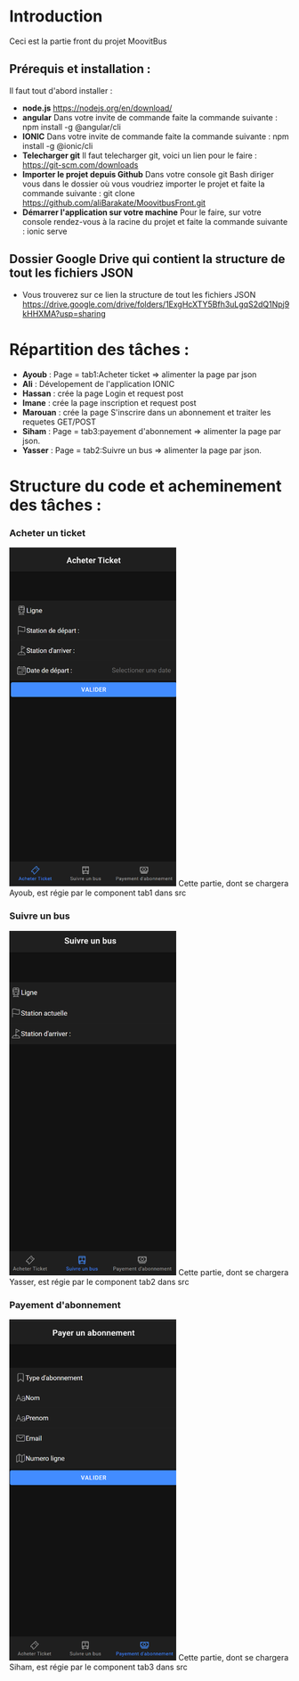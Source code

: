 # Introduction
Ceci est la partie front du projet MoovitBus  
## Prérequis et installation :
Il faut tout d'abord installer :  
- **node.js** https://nodejs.org/en/download/  
- **angular** Dans votre invite de commande faite la commande suivante : npm install -g @angular/cli  
- **IONIC** Dans votre invite de commande faite la commande suivante : npm install -g @ionic/cli  
- **Telecharger git** Il faut telecharger git, voici un lien pour le faire : https://git-scm.com/downloads
- **Importer le projet depuis Github** Dans votre console git Bash diriger vous dans le dossier où vous voudriez importer le projet et faite la commande suivante : git clone https://github.com/aliBarakate/MoovitbusFront.git  
- **Démarrer l'application sur votre machine** Pour le faire, sur votre console rendez-vous à la racine du projet et faite la commande suivante : ionic serve
## Dossier Google Drive qui contient la structure de tout les fichiers JSON  
- Vous trouverez sur ce lien la structure de tout les fichiers JSON https://drive.google.com/drive/folders/1ExgHcXTY5Bfh3uLgqS2dQ1Npj9kHHXMA?usp=sharing
# Répartition des tâches :  
- **Ayoub** : Page = tab1:Acheter ticket => alimenter la page par json  
- **Ali** : Dévelopement de l'application IONIC  
- **Hassan** : crée la page Login et  request post  
- **Imane** : crée la page inscription et  request post  
- **Marouan** : crée la page S'inscrire dans un abonnement et traiter les requetes GET/POST  
- **Siham** : Page = tab3:payement d'abonnement => alimenter la page par json.  
- **Yasser** : Page = tab2:Suivre un bus => alimenter la page par json.  

# Structure du code et acheminement des tâches :  
### Acheter un ticket  
<img src="screenshots/Acheter-ticket.png" width="300">
Cette partie, dont se chargera Ayoub, est régie par le component tab1 dans src    

### Suivre un bus  
<img src="screenshots/Suivre-un-Bus.png" width="300">
Cette partie, dont se chargera Yasser, est régie par le component tab2 dans src  

### Payement d'abonnement  
<img src="screenshots/Payer-un-abonnement.png" width="300">
Cette partie, dont se chargera Siham, est régie par le component tab3 dans src  